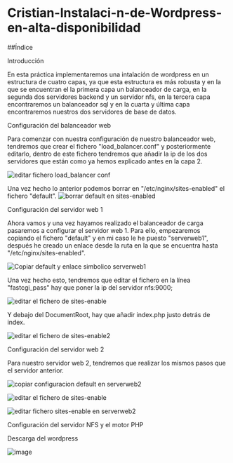 # Cristian-Instalaci-n-de-Wordpress-en-alta-disponibilidad

##Índice


Introducción

En esta práctica implementaremos una intalación de wordpress en un estructura de cuatro capas, ya que esta estructura es más robusta y en la que se encuentran el la primera capa un balanceador de carga, en la segunda dos servidores backend  y un servidor nfs, en la tercera capa encontraremos un balanceador sql y en la cuarta y última capa encontraremos nuestros dos servidores de base de datos.

Configuración del balanceador web

Para comenzar con nuestra configuración de nuestro balanceador web, tendremos que crear el fichero "load_balancer.conf" y posteriormente editarlo, dentro de este fichero tendremos que añadir la ip de los dos servidores que están como ya hemos explicado antes en la capa 2.

![editar fichero load_balancer conf](https://github.com/colival03/Cristian-Instalaci-n-de-Wordpress-en-alta-disponibilidad/assets/146434716/0698b8c6-e3bf-4d70-8322-b12d3124db46)

Una vez hecho lo anterior podemos borrar en "/etc/nginx/sites-enabled" el fichero "default".
![borrar default en sites-enabled](https://github.com/colival03/Cristian-Instalaci-n-de-Wordpress-en-alta-disponibilidad/assets/146434716/13120c51-e637-4dd7-8b40-94640175bd07)

Configuración del servidor web 1

Ahora vamos y una vez hayamos realizado el balanceador de carga pasaremos a configurar el servidor web 1. Para ello, empezaremos copiando el fichero "default" y en mi caso le he puesto "serverweb1", después he creado un enlace desde la ruta en la que se encuentra hasta "/etc/nginx/sites-enabled".

![Copiar default y enlace simbolico serverweb1](https://github.com/colival03/Cristian-Instalaci-n-de-Wordpress-en-alta-disponibilidad/assets/146434716/a851c13c-d46a-4b0f-964a-d2d454dbfb3f)


Una vez hecho esto, tendremos que editar el fichero en la línea "fastcgi_pass" hay que poner la ip del servidor nfs:9000;

![editar el fichero de sites-enable](https://github.com/colival03/Cristian-Instalaci-n-de-Wordpress-en-alta-disponibilidad/assets/146434716/3373b9e9-5dde-49e6-abfe-43e8a96c09d6)

Y debajo del DocumentRoot, hay que añadir index.php justo detrás de index.

![editar el fichero de sites-enable2](https://github.com/colival03/Cristian-Instalaci-n-de-Wordpress-en-alta-disponibilidad/assets/146434716/2ca2ac0f-965a-4cee-9c45-5c7527e0d250)

Configuración del servidor web 2

Para nuestro servidor web 2, tendremos que realizar los mismos pasos que el servidor anterior.

![copiar configuracion default en serverweb2](https://github.com/colival03/Cristian-Instalaci-n-de-Wordpress-en-alta-disponibilidad/assets/146434716/74aeeb42-2d7a-4a05-8103-e7a6e24f0a48)

![editar el fichero de sites-enable](https://github.com/colival03/Cristian-Instalaci-n-de-Wordpress-en-alta-disponibilidad/assets/146434716/3373b9e9-5dde-49e6-abfe-43e8a96c09d6)

![editar fichero sites-enable en serverweb2](https://github.com/colival03/Cristian-Instalaci-n-de-Wordpress-en-alta-disponibilidad/assets/146434716/8a4b690c-f441-4ee7-a944-8fb0424277ef)

Configuración del servidor NFS y el motor PHP



Descarga del wordpress

![image](https://github.com/colival03/Cristian-Instalaci-n-de-Wordpress-en-alta-disponibilidad/assets/146434716/a1ab4cfd-cb4d-42a6-853a-5b0b5e879e48)

